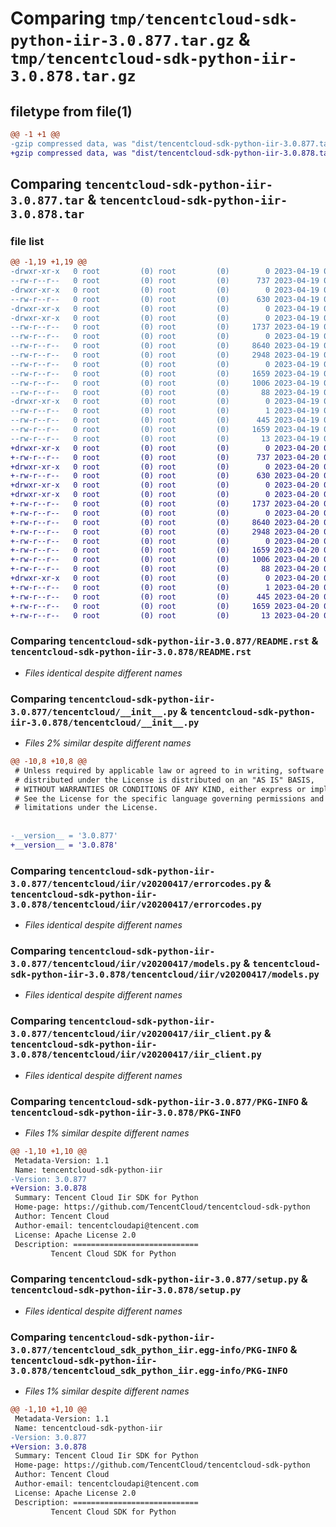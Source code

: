 # Comparing `tmp/tencentcloud-sdk-python-iir-3.0.877.tar.gz` & `tmp/tencentcloud-sdk-python-iir-3.0.878.tar.gz`

## filetype from file(1)

```diff
@@ -1 +1 @@
-gzip compressed data, was "dist/tencentcloud-sdk-python-iir-3.0.877.tar", last modified: Wed Apr 19 09:19:01 2023, max compression
+gzip compressed data, was "dist/tencentcloud-sdk-python-iir-3.0.878.tar", last modified: Thu Apr 20 00:34:32 2023, max compression
```

## Comparing `tencentcloud-sdk-python-iir-3.0.877.tar` & `tencentcloud-sdk-python-iir-3.0.878.tar`

### file list

```diff
@@ -1,19 +1,19 @@
-drwxr-xr-x   0 root         (0) root         (0)        0 2023-04-19 09:19:01.000000 tencentcloud-sdk-python-iir-3.0.877/
--rw-r--r--   0 root         (0) root         (0)      737 2023-04-19 09:19:00.000000 tencentcloud-sdk-python-iir-3.0.877/README.rst
-drwxr-xr-x   0 root         (0) root         (0)        0 2023-04-19 09:19:01.000000 tencentcloud-sdk-python-iir-3.0.877/tencentcloud/
--rw-r--r--   0 root         (0) root         (0)      630 2023-04-19 09:19:00.000000 tencentcloud-sdk-python-iir-3.0.877/tencentcloud/__init__.py
-drwxr-xr-x   0 root         (0) root         (0)        0 2023-04-19 09:19:01.000000 tencentcloud-sdk-python-iir-3.0.877/tencentcloud/iir/
-drwxr-xr-x   0 root         (0) root         (0)        0 2023-04-19 09:19:01.000000 tencentcloud-sdk-python-iir-3.0.877/tencentcloud/iir/v20200417/
--rw-r--r--   0 root         (0) root         (0)     1737 2023-04-19 09:19:00.000000 tencentcloud-sdk-python-iir-3.0.877/tencentcloud/iir/v20200417/errorcodes.py
--rw-r--r--   0 root         (0) root         (0)        0 2023-04-19 09:19:00.000000 tencentcloud-sdk-python-iir-3.0.877/tencentcloud/iir/v20200417/__init__.py
--rw-r--r--   0 root         (0) root         (0)     8640 2023-04-19 09:19:00.000000 tencentcloud-sdk-python-iir-3.0.877/tencentcloud/iir/v20200417/models.py
--rw-r--r--   0 root         (0) root         (0)     2948 2023-04-19 09:19:00.000000 tencentcloud-sdk-python-iir-3.0.877/tencentcloud/iir/v20200417/iir_client.py
--rw-r--r--   0 root         (0) root         (0)        0 2023-04-19 09:19:00.000000 tencentcloud-sdk-python-iir-3.0.877/tencentcloud/iir/__init__.py
--rw-r--r--   0 root         (0) root         (0)     1659 2023-04-19 09:19:01.000000 tencentcloud-sdk-python-iir-3.0.877/PKG-INFO
--rw-r--r--   0 root         (0) root         (0)     1006 2023-04-19 09:19:00.000000 tencentcloud-sdk-python-iir-3.0.877/setup.py
--rw-r--r--   0 root         (0) root         (0)       88 2023-04-19 09:19:01.000000 tencentcloud-sdk-python-iir-3.0.877/setup.cfg
-drwxr-xr-x   0 root         (0) root         (0)        0 2023-04-19 09:19:01.000000 tencentcloud-sdk-python-iir-3.0.877/tencentcloud_sdk_python_iir.egg-info/
--rw-r--r--   0 root         (0) root         (0)        1 2023-04-19 09:19:01.000000 tencentcloud-sdk-python-iir-3.0.877/tencentcloud_sdk_python_iir.egg-info/dependency_links.txt
--rw-r--r--   0 root         (0) root         (0)      445 2023-04-19 09:19:01.000000 tencentcloud-sdk-python-iir-3.0.877/tencentcloud_sdk_python_iir.egg-info/SOURCES.txt
--rw-r--r--   0 root         (0) root         (0)     1659 2023-04-19 09:19:01.000000 tencentcloud-sdk-python-iir-3.0.877/tencentcloud_sdk_python_iir.egg-info/PKG-INFO
--rw-r--r--   0 root         (0) root         (0)       13 2023-04-19 09:19:01.000000 tencentcloud-sdk-python-iir-3.0.877/tencentcloud_sdk_python_iir.egg-info/top_level.txt
+drwxr-xr-x   0 root         (0) root         (0)        0 2023-04-20 00:34:32.000000 tencentcloud-sdk-python-iir-3.0.878/
+-rw-r--r--   0 root         (0) root         (0)      737 2023-04-20 00:34:31.000000 tencentcloud-sdk-python-iir-3.0.878/README.rst
+drwxr-xr-x   0 root         (0) root         (0)        0 2023-04-20 00:34:32.000000 tencentcloud-sdk-python-iir-3.0.878/tencentcloud/
+-rw-r--r--   0 root         (0) root         (0)      630 2023-04-20 00:34:31.000000 tencentcloud-sdk-python-iir-3.0.878/tencentcloud/__init__.py
+drwxr-xr-x   0 root         (0) root         (0)        0 2023-04-20 00:34:32.000000 tencentcloud-sdk-python-iir-3.0.878/tencentcloud/iir/
+drwxr-xr-x   0 root         (0) root         (0)        0 2023-04-20 00:34:32.000000 tencentcloud-sdk-python-iir-3.0.878/tencentcloud/iir/v20200417/
+-rw-r--r--   0 root         (0) root         (0)     1737 2023-04-20 00:34:31.000000 tencentcloud-sdk-python-iir-3.0.878/tencentcloud/iir/v20200417/errorcodes.py
+-rw-r--r--   0 root         (0) root         (0)        0 2023-04-20 00:34:31.000000 tencentcloud-sdk-python-iir-3.0.878/tencentcloud/iir/v20200417/__init__.py
+-rw-r--r--   0 root         (0) root         (0)     8640 2023-04-20 00:34:31.000000 tencentcloud-sdk-python-iir-3.0.878/tencentcloud/iir/v20200417/models.py
+-rw-r--r--   0 root         (0) root         (0)     2948 2023-04-20 00:34:31.000000 tencentcloud-sdk-python-iir-3.0.878/tencentcloud/iir/v20200417/iir_client.py
+-rw-r--r--   0 root         (0) root         (0)        0 2023-04-20 00:34:31.000000 tencentcloud-sdk-python-iir-3.0.878/tencentcloud/iir/__init__.py
+-rw-r--r--   0 root         (0) root         (0)     1659 2023-04-20 00:34:32.000000 tencentcloud-sdk-python-iir-3.0.878/PKG-INFO
+-rw-r--r--   0 root         (0) root         (0)     1006 2023-04-20 00:34:31.000000 tencentcloud-sdk-python-iir-3.0.878/setup.py
+-rw-r--r--   0 root         (0) root         (0)       88 2023-04-20 00:34:32.000000 tencentcloud-sdk-python-iir-3.0.878/setup.cfg
+drwxr-xr-x   0 root         (0) root         (0)        0 2023-04-20 00:34:32.000000 tencentcloud-sdk-python-iir-3.0.878/tencentcloud_sdk_python_iir.egg-info/
+-rw-r--r--   0 root         (0) root         (0)        1 2023-04-20 00:34:32.000000 tencentcloud-sdk-python-iir-3.0.878/tencentcloud_sdk_python_iir.egg-info/dependency_links.txt
+-rw-r--r--   0 root         (0) root         (0)      445 2023-04-20 00:34:32.000000 tencentcloud-sdk-python-iir-3.0.878/tencentcloud_sdk_python_iir.egg-info/SOURCES.txt
+-rw-r--r--   0 root         (0) root         (0)     1659 2023-04-20 00:34:32.000000 tencentcloud-sdk-python-iir-3.0.878/tencentcloud_sdk_python_iir.egg-info/PKG-INFO
+-rw-r--r--   0 root         (0) root         (0)       13 2023-04-20 00:34:32.000000 tencentcloud-sdk-python-iir-3.0.878/tencentcloud_sdk_python_iir.egg-info/top_level.txt
```

### Comparing `tencentcloud-sdk-python-iir-3.0.877/README.rst` & `tencentcloud-sdk-python-iir-3.0.878/README.rst`

 * *Files identical despite different names*

### Comparing `tencentcloud-sdk-python-iir-3.0.877/tencentcloud/__init__.py` & `tencentcloud-sdk-python-iir-3.0.878/tencentcloud/__init__.py`

 * *Files 2% similar despite different names*

```diff
@@ -10,8 +10,8 @@
 # Unless required by applicable law or agreed to in writing, software
 # distributed under the License is distributed on an "AS IS" BASIS,
 # WITHOUT WARRANTIES OR CONDITIONS OF ANY KIND, either express or implied.
 # See the License for the specific language governing permissions and
 # limitations under the License.
 
 
-__version__ = '3.0.877'
+__version__ = '3.0.878'
```

### Comparing `tencentcloud-sdk-python-iir-3.0.877/tencentcloud/iir/v20200417/errorcodes.py` & `tencentcloud-sdk-python-iir-3.0.878/tencentcloud/iir/v20200417/errorcodes.py`

 * *Files identical despite different names*

### Comparing `tencentcloud-sdk-python-iir-3.0.877/tencentcloud/iir/v20200417/models.py` & `tencentcloud-sdk-python-iir-3.0.878/tencentcloud/iir/v20200417/models.py`

 * *Files identical despite different names*

### Comparing `tencentcloud-sdk-python-iir-3.0.877/tencentcloud/iir/v20200417/iir_client.py` & `tencentcloud-sdk-python-iir-3.0.878/tencentcloud/iir/v20200417/iir_client.py`

 * *Files identical despite different names*

### Comparing `tencentcloud-sdk-python-iir-3.0.877/PKG-INFO` & `tencentcloud-sdk-python-iir-3.0.878/PKG-INFO`

 * *Files 1% similar despite different names*

```diff
@@ -1,10 +1,10 @@
 Metadata-Version: 1.1
 Name: tencentcloud-sdk-python-iir
-Version: 3.0.877
+Version: 3.0.878
 Summary: Tencent Cloud Iir SDK for Python
 Home-page: https://github.com/TencentCloud/tencentcloud-sdk-python
 Author: Tencent Cloud
 Author-email: tencentcloudapi@tencent.com
 License: Apache License 2.0
 Description: ============================
         Tencent Cloud SDK for Python
```

### Comparing `tencentcloud-sdk-python-iir-3.0.877/setup.py` & `tencentcloud-sdk-python-iir-3.0.878/setup.py`

 * *Files identical despite different names*

### Comparing `tencentcloud-sdk-python-iir-3.0.877/tencentcloud_sdk_python_iir.egg-info/PKG-INFO` & `tencentcloud-sdk-python-iir-3.0.878/tencentcloud_sdk_python_iir.egg-info/PKG-INFO`

 * *Files 1% similar despite different names*

```diff
@@ -1,10 +1,10 @@
 Metadata-Version: 1.1
 Name: tencentcloud-sdk-python-iir
-Version: 3.0.877
+Version: 3.0.878
 Summary: Tencent Cloud Iir SDK for Python
 Home-page: https://github.com/TencentCloud/tencentcloud-sdk-python
 Author: Tencent Cloud
 Author-email: tencentcloudapi@tencent.com
 License: Apache License 2.0
 Description: ============================
         Tencent Cloud SDK for Python
```

